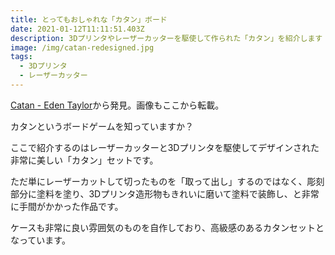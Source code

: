 ```yaml
---
title: とってもおしゃれな「カタン」ボード
date: 2021-01-12T11:11:51.403Z
description: 3Dプリンタやレーザーカッターを駆使して作られた「カタン」を紹介します
image: /img/catan-redesigned.jpg
tags:
  - 3Dプリンタ
  - レーザーカッター
---
```

[Catan - Eden Taylor](http://www.eden-taylor.com/catan)から発見。画像もここから転載。

カタンというボードゲームを知っていますか？

ここで紹介するのはレーザーカッターと3Dプリンタを駆使してデザインされた非常に美しい「カタン」セットです。

ただ単にレーザーカットして切ったものを「取って出し」するのではなく、彫刻部分に塗料を塗り、3Dプリンタ造形物もきれいに磨いて塗料で装飾し、と非常に手間がかかった作品です。

ケースも非常に良い雰囲気のものを自作しており、高級感のあるカタンセットとなっています。
